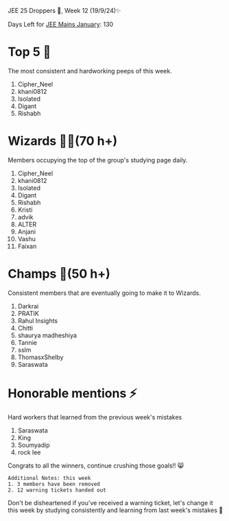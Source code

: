 JEE 25 Droppers 🚀, Week 12 (19/9/24)✨

Days Left for [JEE Mains January](https://2mos.github.io/): 130

# Top 5 👑
The most consistent and hardworking peeps of this week. 
1. Cipher_Neel
2. khani0812
3. Isolated
4. Digant
5. Rishabh
 
# Wizards 🧙‍♂️(70 h+)
Members occupying the top of the group's studying page daily. 
1. Cipher_Neel
2. khani0812
3. Isolated
4. Digant
5. Rishabh
6. Kristi
7. advik
8. ALTER
9. Anjani
10. Vashu
11. Faixan

# Champs 🐐(50 h+)
Consistent members that are eventually going to make it to Wizards. 
1. Darkrai
2. PRATIK
3. Rahul Insights
4. Chitti
5. shaurya madheshiya 
6. Tannie
7. sslm
8. ThomasxShelby
9. Saraswata 

# Honorable mentions ⚡
Hard workers that learned from the previous week's mistakes 
1. Saraswata 
2. King
3. Soumyadip
4. rock lee



Congrats to all the winners, continue crushing those goals!! 😸

```
Additional Notes: this week
1. 3 members have been removed
2. 12 warning tickets handed out
```

Don't be disheartened if you've received a warning ticket, let's change it this week by studying consistently and learning from last week's mistakes 💪

